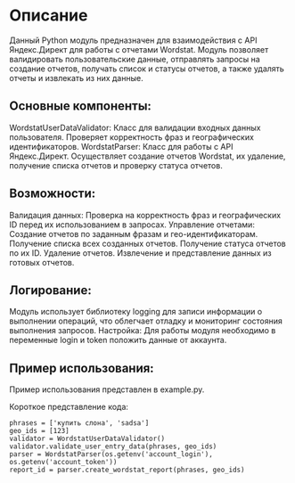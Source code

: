 # Описание
Данный Python модуль предназначен для взаимодействия с API Яндекс.Директ для работы с отчетами Wordstat. Модуль позволяет валидировать пользовательские данные, отправлять запросы на создание отчетов, получать список и статусы отчетов, а также удалять отчеты и извлекать из них данные.

## Основные компоненты:
WordstatUserDataValidator: Класс для валидации входных данных пользователя. Проверяет корректность фраз и географических идентификаторов.
WordstatParser: Класс для работы с API Яндекс.Директ. Осуществляет создание отчетов Wordstat, их удаление, получение списка отчетов и проверку статуса отчетов.

## Возможности:
Валидация данных: Проверка на корректность фраз и географических ID перед их использованием в запросах.
Управление отчетами:
Создание отчетов по заданным фразам и гео-идентификаторам.
Получение списка всех созданных отчетов.
Получение статуса отчетов по их ID.
Удаление отчетов.
Извлечение и представление данных из готовых отчетов.

## Логирование:
Модуль использует библиотеку logging для записи информации о выполнении операций, что облегчает отладку и мониторинг состояния выполнения запросов.
Настройка:
Для работы модуля необходимо в переменные login и token положить данные от аккаунта.

## Пример использования:
Пример использования представлен в example.py. 

Короткое представление кода:

```
phrases = ['купить слона', 'sadsa']
geo_ids = [123]
validator = WordstatUserDataValidator()
validator.validate_user_entry_data(phrases, geo_ids)
parser = WordstatParser(os.getenv('account_login'), os.getenv('account_token'))
report_id = parser.create_wordstat_report(phrases, geo_ids)
```